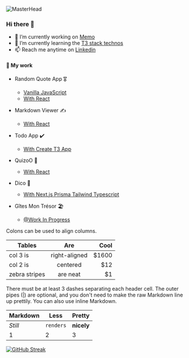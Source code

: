 ![MasterHead](https://images.unsplash.com/photo-1674786272813-dd04d4843752?ixlib=rb-4.0.3&ixid=MnwxMjA3fDB8MHxwaG90by1wYWdlfHx8fGVufDB8fHx8&auto=format&fit=crop&w=1170&q=80)

### Hi there 👋




- 🔭 I’m currently working on [Memo](https://github.com/All-Khwarizmi/Memo)
- 🌱 I’m currently learning the [T3 stack technos]([https://github.com/All-Khwarizmi/Memo](https://create.t3.gg))
- 📫 Reach me anytime on [Linkedin](https://www.linkedin.com/in/jason-suarez/)

#### 💬 My work

- Random Quote App 🎖️
    
    - [Vanilla JavaScript](https://all-khwarizmi.github.io/RandomQuote2/)
    - [With React](https://all-khwarizmi.github.io/random-react/)


- Markdown Viewer ✍️

    - [With React](https://main--incomparable-froyo-cd9602.netlify.app)

- Todo App ✔️

    - [With Create T3 App](https://todo-app-swart-kappa.vercel.app)


- QuizoO 🧪

    - [With React](https://dapper-belekoy-aa000e.netlify.app/fiches/)

- Dico 📔

    - [With Next.js Prisma Tailwind Typescript ](https://dico-ochre.vercel.app)


- Gîtes Mon Trésor 🏖️

    - [@Work In Progress](https://gites-gamma.vercel.app)

Colons can be used to align columns.

| Tables        | Are           | Cool  |
| ------------- |:-------------:| -----:|
| col 3 is      | right-aligned | $1600 |
| col 2 is      | centered      |   $12 |
| zebra stripes | are neat      |    $1 |

There must be at least 3 dashes separating each header cell.
The outer pipes (|) are optional, and you don't need to make the 
raw Markdown line up prettily. You can also use inline Markdown.

Markdown | Less | Pretty
--- | --- | ---
*Still* | `renders` | **nicely**
1 | 2 | 3



[![GitHub Streak](https://github-readme-streak-stats.herokuapp.com/?user=All-Khwarizmi)](https://git.io/streak-stats)
